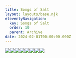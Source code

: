 ```yaml
---
title: Songs of Salt
layout: layouts/base.njk
eleventyNavigation:
  key: Songs of Salt
  order: 10
  parent: Archive
date: 2024-02-01T00:00:00.000Z
---
```

![](https://s3.eu-west-1.amazonaws.com/jessicaakerman.com/image-asset.jpeg/img.jpg)![](https://s3.eu-west-1.amazonaws.com/jessicaakerman.com/Whitstable-Dead-Horse.png)![](https://s3.eu-west-1.amazonaws.com/jessicaakerman.com/Whitstable-Crowd.png)![](https://s3.eu-west-1.amazonaws.com/jessicaakerman.com/IMG_9620.JPG)![](https://s3.eu-west-1.amazonaws.com/jessicaakerman.com/3-Songs+of+Salt+installation+shot+2.jpg)![](https://s3.eu-west-1.amazonaws.com/jessicaakerman.com/2-Songs+of+Salt+installation+shot+1.jpg)![](https://s3.eu-west-1.amazonaws.com/jessicaakerman.com/1-Songs+of+Salt+performance.jpg)![](https://s3.eu-west-1.amazonaws.com/jessicaakerman.com/4-Fantasy+Shanty+Crew+detail.jpg)
